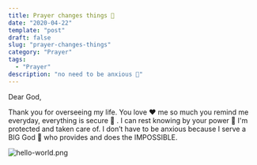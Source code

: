 ```yaml
---
title: Prayer changes things 🙏
date: "2020-04-22"
template: "post"
draft: false
slug: "prayer-changes-things"
category: "Prayer"
tags:
  - "Prayer"
description: "no need to be anxious 🙌"
---
```


Dear God, 

Thank you for overseeing my life. You love ❤️ me so much you remind me everyday, everything is secure 🔑 . I can rest knowing by your power 💪 I'm protected and taken care of. I don’t have to be anxious because I serve a BIG God 👑 who provides and does the IMPOSSIBLE.


![hello-world.png](/media/hello-world.png)